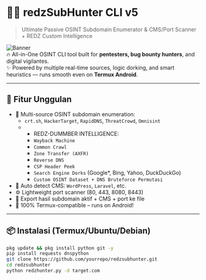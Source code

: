# 🕵️‍♂️ redzSubHunter CLI v5
> Ultimate Passive OSINT Subdomain Enumerator & CMS/Port Scanner + REDZ Custom Intelligence

![Banner](https://img.shields.io/badge/REDZ-HUNTER-red?style=for-the-badge&logo=hackaday)  
🔥 All-in-One OSINT CLI tool built for **pentesters, bug bounty hunters**, and digital vigilantes.  
✨ Powered by multiple real-time sources, logic dorking, and smart heuristics — runs smooth even on **Termux Android**.

---

## 🚀 Fitur Unggulan

- 🔎 Multi-source OSINT subdomain enumeration:
  - `crt.sh`, `HackerTarget`, `RapidDNS`, `ThreatCrowd`, `Omnisint`
  - + REDZ-DUMMBER INTELLIGENCE:
    - `Wayback Machine`
    - `Common Crawl`
    - `Zone Transfer (AXFR)`
    - `Reverse DNS`
    - `CSP Header Peek`
    - `Search Engine Dorks` (Google*, Bing, Yahoo, DuckDuckGo)
    - `Custom OSINT Dataset + DNS Bruteforce Permutasi`
- 🧠 Auto detect CMS: `WordPress`, `Laravel`, etc.
- ⚙️ Lightweight port scanner (80, 443, 8080, 8443)
- 📄 Export hasil subdomain aktif + CMS + port ke file
- 📱 100% Termux-compatible – runs on Android!

---

## 📦 Instalasi (Termux/Ubuntu/Debian)

```bash
pkg update && pkg install python git -y
pip install requests dnspython
git clone https://github.com/yourrepo/redzsubhunter.git
cd redzsubhunter
python redzhunter.py -d target.com
